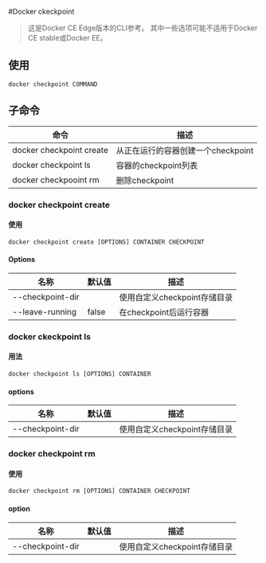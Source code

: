 #Docker ckeckpoint
> 这是Docker CE Edge版本的CLI参考。 其中一些选项可能不适用于Docker CE stable或Docker EE。

## 使用
```shell
docker checkpoint COMMAND
```

## 子命令
| 命令 | 描述 |
|--------|--------|
|    docker checkpoint create    |    从正在运行的容器创建一个checkpoint    |
|	docker checkpoint ls	| 容器的checkpoint列表	|
|	docker checkpooint rm	| 删除checkpoint	|

### docker checkpoint create
#### 使用
```shell
docker checkpoint create [OPTIONS] CONTAINER CHECKPOINT
```
#### Options
| 名称 | 默认值 |	描述	|
|--------|--------|--------|
|   --checkpoint-dir     |        |		使用自定义checkpoint存储目录	|
| 	--leave-running		|	false	|	在checkpoint后运行容器	|

### docker ckeckpoint ls
#### 用法
```shell
docker checkpoint ls [OPTIONS] CONTAINER
```
#### options
| 名称 | 默认值 |	描述	|
|--------|--------|--------|
|   --checkpoint-dir     |        |		使用自定义checkpoint存储目录	|

### docker checkpoint rm
#### 使用
```shell
docker checkpoint rm [OPTIONS] CONTAINER CHECKPOINT
```
#### option
| 名称 | 默认值 |	描述	|
|--------|--------|--------|
|   --checkpoint-dir     |        |		使用自定义checkpoint存储目录	|